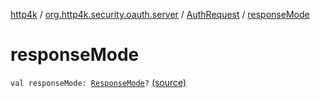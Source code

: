 [http4k](../../index.md) / [org.http4k.security.oauth.server](../index.md) / [AuthRequest](index.md) / [responseMode](./response-mode.md)

# responseMode

`val responseMode: `[`ResponseMode`](../../org.http4k.security/-response-mode/index.md)`?` [(source)](https://github.com/http4k/http4k/blob/master/http4k-security-oauth/src/main/kotlin/org/http4k/security/oauth/server/AuthRequest.kt#L17)